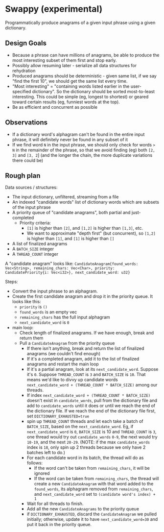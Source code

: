 # Swappy (experimental)

Programmatically produce anagrams of a given input phrase using a given dictionary.

## Design Goals

- Because a phrase can have millions of anagrams, be able to produce the most interesting subset of them first and stop early.
- Possibly allow resuming later - serialize all data structures for rehydration
- Produced anagrams should be deterministic - given same list, if we say "find the first 10", we should get the same list every time.
- "Most interesting" = "containing words listed earlier in the user-specified dictionary". So the dictionary should be sorted most-to-least interesting. This could be simple (eg, longest to shortest) or geared toward certain results (eg, funniest words at the top).
- Be as efficient and concurrent as possible

## Observations

- If a dictionary word's alphagram can't be found in the entire input phrase, it will definitely never be found in any subset of it
- If we find word `N` in the input phrase, we should only check for words `> N` in the remainder of the phrase, so that we avoid finding (eg) both `[2, 3]` and `[3, 2`] (and the longer the chain, the more duplicate variations there could be)

## Rough plan

Data sources / structures:

- The input dictionary, unfiltered, streaming from a file
- An indexed "candidate words" list of dictionary words which are subsets of the input phrase
- A priority queue of "candidate anagrams", both partial and just-completed
  - Priority criteria:
    - `[1]` is higher than `[2]`, and `[1,2]` is higher than `[1,3]`, etc.
    - We want to approximate "depth first" (but concurrent), so `[1,2]` is higher than `[1]`, and `[1]` is higher than `[]`
- A list of finalized anagrams
- A `BATCH_SIZE` integer
- A `THREAD_COUNT` integer

A "candidate anagram" looks like: `CandidateAnagram{found_words: Vec<String>, remaining_chars: Vec<Char>, priority: CandidatePriority{i: Vec<i32>}, next_candidate_word: u32}`

Steps:

- Convert the input phrase to an alphagram.
- Create the first candidate anagram and drop it in the priority queue. It looks like this:
  - `priority` is `()`
  - `found_words` is an empty vec
  - `remaining_chars` has the full input alphagram
  - `next_candidate_word` is `0`
- main loop: 
  - Check length of finalized anagrams. If we have enough, break and return them
  - Pull a `CandidateAnagram` from the priority queue
    - If there isn't anything, break and return the list of finalized anagrams (we couldn't find enough)
    - If it's a completed anagram, add it to the list of finalized anagrams and restart the main loop
    - If it's a partial anagram, look at its `next_candidate_word`. Suppose it's `0`. Suppose `THREAD_COUNT` is `3` and `BATCH_SIZE` is `10`. That means we'd like to divvy up candidate words `next_candidate_word + (THREAD_COUNT * BATCH_SIZE)` among our threads.
    - If index `next_candidate_word + (THREAD_COUNT * BATCH_SIZE)` doesn't exist in `candidate_words`, pull from the dictionary file and add to `candidate_words` until it does or until we reach the end of the dictionary file. If we reach the end of the dictionary file first, set `DICTIONARY_EXHAUSTED=true`
    - spin up `THREAD_COUNT` threads and let each take a batch of `BATCH_SIZE`, based on the `next_candidate_word`. Eg, if `next_candidate_word` is `0`, `BATCH_SIZE` is 10 and `THREAD_COUNT` is `3`, one thread would try out `candidate_words` `0-9`, the next would try `10-19`, and the next `20-29`. (NOTE: if the max `candidate_words` index is `18`, only spin up 2 threads because we only have 2 batches left to do.)
    - For each candidate word in its batch, the thread will do as follows:
      - If the word can't be taken from `remaining_chars`, it will be ignored
      - If the word can be taken from `remaining_chars`, the thread will create a new `CandidateAnagram` with that word added to the `found_words`, its alphagram removed from `remaining_chars`, and `next_candidate_word` set to `(candidate word's index) + 1`
    - Wait for all threads to finish.
    - Add all the new `CandidateAnagrams` to the priority queue
    - if `DICTIONARY_EXHAUSTED`, discard the `CandidateAnagram` we pulled initially; otherwise, update it to have `next_candidate_word=30` and put it back in the priority queue.
